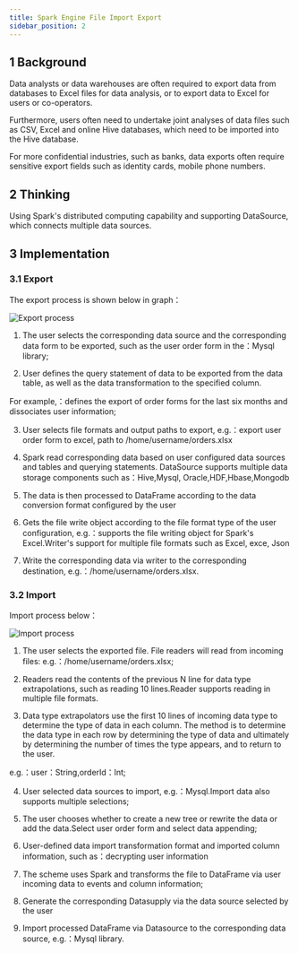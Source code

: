 ```yaml
---
title: Spark Engine File Import Export
sidebar_position: 2
---
```


## 1 Background

Data analysts or data warehouses are often required to export data from databases to Excel files for data analysis, or to export data to Excel for users or co-operators.

Furthermore, users often need to undertake joint analyses of data files such as CSV, Excel and online Hive databases, which need to be imported into the Hive database.

For more confidential industries, such as banks, data exports often require sensitive export fields such as identity cards, mobile phone numbers.

## 2 Thinking

Using Spark's distributed computing capability and supporting DataSource, which connects multiple data sources.

## 3 Implementation

### 3.1 Export

The export process is shown below in graph：

![Export process](../../images/ch4/ujes/export_process.png)

1. The user selects the corresponding data source and the corresponding data form to be exported, such as the user order form in the：Mysql library;

2. User defines the query statement of data to be exported from the data table, as well as the data transformation to the specified column.

  For example,：defines the export of order forms for the last six months and dissociates user information;

3. User selects file formats and output paths to export, e.g.：export user order form to excel, path to /home/username/orders.xlsx

4. Spark read corresponding data based on user configured data sources and tables and querying statements. DataSource supports multiple data storage components such as：Hive,Mysql, Oracle,HDF,Hbase,Mongodb

5. The data is then processed to DataFrame according to the data conversion format configured by the user

6. Gets the file write object according to the file format type of the user configuration, e.g.：supports the file writing object for Spark's Excel.Writer's support for multiple file formats such as Excel, exce, Json

7. Write the corresponding data via writer to the corresponding destination, e.g.：/home/username/orders.xlsx.

### 3.2 Import

Import process below：

![Import process](../../images/ch4/ujes/import_process.png)

1. The user selects the exported file. File readers will read from incoming files: e.g.：/home/username/orders.xlsx;

2. Readers read the contents of the previous N line for data type extrapolations, such as reading 10 lines.Reader supports reading in multiple file formats.

3. Data type extrapolators use the first 10 lines of incoming data type to determine the type of data in each column. The method is to determine the data type in each row by determining the type of data and ultimately by determining the number of times the type appears, and to return to the user.

  e.g.：user：String,orderId：Int;

4. User selected data sources to import, e.g.：Mysql.Import data also supports multiple selections;

5. The user chooses whether to create a new tree or rewrite the data or add the data.Select user order form and select data appending;

6. User-defined data import transformation format and imported column information, such as：decrypting user information

7. The scheme uses Spark and transforms the file to DataFrame via user incoming data to events and column information;

8. Generate the corresponding Datasupply via the data source selected by the user

9. Import processed DataFrame via Datasource to the corresponding data source, e.g.：Mysql library.

